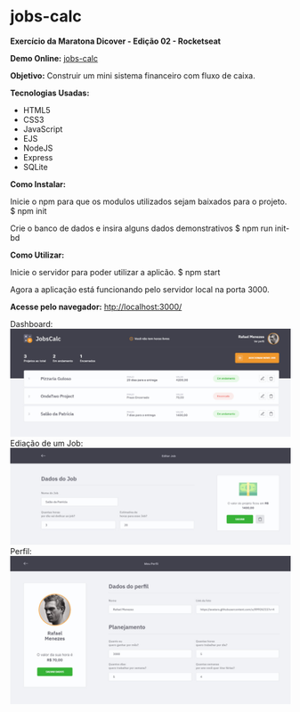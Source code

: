 # jobs-calc
 **Exercício da Maratona Dicover - Edição 02 - Rocketseat**

**Demo Online:** [jobs-calc](https://github.com/Rafae1Menezes)

**Objetivo:** Construir um mini sistema financeiro com fluxo de caixa.

**Tecnologias Usadas:**
* HTML5
* CSS3
* JavaScript
* EJS
* NodeJS
* Express
* SQLite

**Como Instalar:**

Inicie o npm para que os modulos utilizados sejam baixados para o projeto.
$ npm init

Crie o banco de dados e insira alguns dados demonstrativos
$ npm run init-bd

**Como Utilizar:**

Inicie o servidor para poder utilizar a aplicão.
$ npm start

Agora a aplicação está funcionando pelo servidor local na porta 3000.

**Acesse pelo navegador:** [htp://localhost:3000/](htp://localhost:3000/)

Dashboard:
![screenshot_dashboard](./public/images/screenshot_dashboard.jpg)
Ediação de um Job:
![screenshot_job](./public/images/screenshot_job.jpg)
Perfil: 
![screenshot_profile](./public/images/screenshot_profile.jpg)